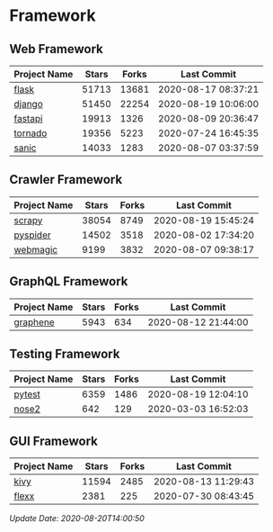 # Framework

## Web Framework

| Project Name | Stars | Forks | Last Commit |
| ------------ | ----- | ----- | ----------- |
| [flask](https://github.com/pallets/flask) | 51713 | 13681 | 2020-08-17 08:37:21 |
| [django](https://github.com/django/django) | 51450 | 22254 | 2020-08-19 10:06:00 |
| [fastapi](https://github.com/tiangolo/fastapi) | 19913 | 1326 | 2020-08-09 20:36:47 |
| [tornado](https://github.com/tornadoweb/tornado) | 19356 | 5223 | 2020-07-24 16:45:35 |
| [sanic](https://github.com/huge-success/sanic) | 14033 | 1283 | 2020-08-07 03:37:59 |

## Crawler Framework

| Project Name | Stars | Forks | Last Commit |
| ------------ | ----- | ----- | ----------- |
| [scrapy](https://github.com/scrapy/scrapy) | 38054 | 8749 | 2020-08-19 15:45:24 |
| [pyspider](https://github.com/binux/pyspider) | 14502 | 3518 | 2020-08-02 17:34:20 |
| [webmagic](https://github.com/code4craft/webmagic) | 9199 | 3832 | 2020-08-07 09:38:17 |

## GraphQL Framework

| Project Name | Stars | Forks | Last Commit |
| ------------ | ----- | ----- | ----------- |
| [graphene](https://github.com/graphql-python/graphene) | 5943 | 634 | 2020-08-12 21:44:00 |

## Testing Framework

| Project Name | Stars | Forks | Last Commit |
| ------------ | ----- | ----- | ----------- |
| [pytest](https://github.com/pytest-dev/pytest) | 6359 | 1486 | 2020-08-19 12:04:10 |
| [nose2](https://github.com/nose-devs/nose2) | 642 | 129 | 2020-03-03 16:52:03 |

## GUI Framework

| Project Name | Stars | Forks | Last Commit |
| ------------ | ----- | ----- | ----------- |
| [kivy](https://github.com/kivy/kivy) | 11594 | 2485 | 2020-08-13 11:29:43 |
| [flexx](https://github.com/flexxui/flexx) | 2381 | 225 | 2020-07-30 08:43:45 |

*Update Date: 2020-08-20T14:00:50*